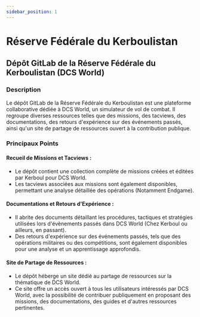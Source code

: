 ```yaml
---
sidebar_position: 1
---
```


# Réserve Fédérale du Kerboulistan

## Dépôt GitLab de la Réserve Fédérale du Kerboulistan (DCS World)

### Description

Le dépôt GitLab de la Réserve Fédérale du Kerboulistan est une plateforme collaborative dédiée à DCS World, un simulateur de vol de combat. Il regroupe diverses ressources telles que des missions, des tacviews, des documentations, des retours d'expérience sur des événements passés, ainsi qu'un site de partage de ressources ouvert à la contribution publique.

### Principaux Points

#### Recueil de Missions et Tacviews :

- Le dépôt contient une collection complète de missions créées et éditées par Kerboul pour DCS World.
- Les tacviews associées aux missions sont également disponibles, permettant une analyse détaillée des opérations (Notamment Endgame).

#### Documentations et Retours d'Expérience :

- Il abrite des documents détaillant les procédures, tactiques et stratégies utilisées lors d'évènements passés dans DCS World (Chez Kerboul ou ailleurs, en passant).
- Des retours d'expérience sur des événements passés, tels que des opérations militaires ou des compétitions, sont également disponibles pour une analyse et un apprentissage approfondis.

#### Site de Partage de Ressources :

- Le dépôt héberge un site dédié au partage de ressources sur la thématique de DCS World.
- Ce site offre un accès ouvert à tous les utilisateurs intéressés par DCS World, avec la possibilité de contribuer publiquement en proposant des missions, des documentations, des guides et d'autres ressources pertinentes.
